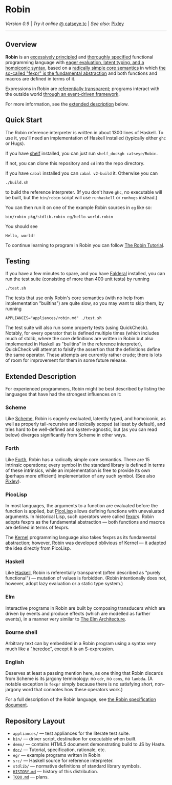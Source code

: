 Robin
=====

_Version 0.9_ | _Try it online_ [@ catseye.tc](https://catseye.tc/installation/Robin)
| _See also:_ [Pixley](https://github.com/catseye/Pixley#readme)

- - - -

Overview
--------

**Robin** is an [excessively principled](doc/Rationale.md)
and [thoroughly specified](doc/Robin.md) functional programming language with
[eager evaluation, latent typing, and a homoiconic syntax](#scheme),
based on a [radically simple core semantics](#forth) in which
[the so-called "fexpr" is the fundamental abstraction](#picolisp)
and both functions and macros are defined in terms of it.

Expressions in Robin are [referentially transparent](#haskell); programs
interact with the outside world [through an event-driven framework](#elm).

For more information, see the [extended description](#extended-description)
below.

Quick Start
-----------

The Robin reference interpreter is written in about 1300 lines of Haskell.
To use it, you'll need an implementation of Haskell installed (typically either
`ghc` or Hugs).

If you have [shelf][] installed, you can just run `shelf_dockgh catseye/Robin`.

If not, you can clone this repository and `cd` into the repo directory.

If you have `cabal` installed you can `cabal v2-build` it.  Otherwise you can

    ./build.sh

to build the reference interpreter.  (If you don't have `ghc`, no executable will
be built, but the `bin/robin` script will use `runhaskell` or `runhugs` instead.)

You can then run it on one of the example Robin sources in `eg` like so:

    bin/robin pkg/stdlib.robin eg/hello-world.robin

You should see

    Hello, world!

To continue learning to program in Robin you can follow
[The Robin Tutorial](doc/Tutorial.md).

Testing
-------

If you have a few minutes to spare, and you have [Falderal][] installed,
you can run the test suite (consisting of more than 400 unit tests) by running

    ./test.sh

The tests that use only Robin's core semantics (with no help from implementation
"builtins") are quite slow, so you may want to skip them, by running

    APPLIANCES="appliances/robin.md" ./test.sh

The test suite will also run some property tests (using QuickCheck).  Notably,
for every operator that is defined multiple times (which includes much of stdlib,
where the core definitions are written in Robin but also implemented in Haskell
as "builtins" in the reference interpreter), QuickCheck will attempt to falsify
the assertion that the definitions define the same operator.  These attempts are
currently rather crude; there is lots of room for improvement for them in some
future release.

Extended Description
--------------------

For experienced programmers, Robin might be best described by listing
the languages that have had the strongest influences on it:

### Scheme ###

Like [Scheme][], Robin is eagerly evaluated, latently typed, and homoiconic,
as well as properly tail-recursive and lexically scoped (at least by default),
and tries hard to be well-defined and system-agnostic, but (as you can read
below) diverges significantly from Scheme in other ways.

### Forth ###

Like [Forth][], Robin has a radically simple core semantics.  There are 15
intrinsic operations; every symbol in the standard library is defined in terms
of these intrinsics, while an implementation is free to provide its own
(perhaps more efficient) implementation of any such symbol.  (See also
[Pixley][]).

### PicoLisp ###

In most languages, the arguments to a function are evaluated before the
function is applied, but [PicoLisp][] allows defining functions with
unevaluated arguments.  In historical Lisp, such operators were called
[fexpr][]s.  Robin adopts fexprs as the fundamental abstraction — both
functions and macros are defined in terms of fexprs.

The [Kernel][] programming language also takes fexprs as its fundamental
abstraction; however, Robin was developed oblivious of Kernel — it adapted
the idea directly from PicoLisp.

### Haskell ###

Like [Haskell][], Robin is referentially transparent (often described as
"purely functional") — mutation of values is forbidden.  (Robin intentionally
does not, however, adopt lazy evaluation or a static type system.)

### Elm ###

Interactive programs in Robin are built by composing transducers which are driven
by events and produce effects (which are modelled as further events), in a
manner very similar to [The Elm Architecture][].

### Bourne shell ###

Arbitrary text can by embedded in a Robin program using a syntax
very much like a ["heredoc"](https://en.wikipedia.org/wiki/Here_document),
except it is an S-expression.

### English ###

Deserves at least a passing mention here, as one thing that Robin
discards from Scheme is its jargony terminology: no `cdr`, no `cons`,
no `lambda`.  (A notable exception is `fexpr` simply because there is no
satisfying short, non-jargony word that connotes how these operators work.)

For a full description of the Robin language, see
[the Robin specification document](doc/Robin.md).

Repository Layout
-----------------

*   `appliances/` — test appliances for the literate test suite.
*   `bin/` — driver script, destination for executable when built.
*   `demo/` — contains HTML5 document demonstrating build to JS by Haste.
*   [`doc/`](doc/README.md) — Tutorial, specification, rationale, etc.
*   `eg/` — example programs written in Robin
*   `src/` — Haskell source for reference interpreter.
*   `stdlib/` — normative definitions of standard library symbols.
*   [`HISTORY.md`](HISTORY.md) — history of this distribution.
*   [`TODO.md`](TODO.md) — plans.

[Scheme]:    http://schemers.org/
[Haskell]:   https://www.haskell.org/
[fexpr]:     https://en.wikipedia.org/wiki/Fexpr
[PicoLisp]:  http://picolisp.com/
[Kernel]:    http://web.cs.wpi.edu/~jshutt/kernel.html
[Forth]:     https://en.wikipedia.org/wiki/Forth_(programming_language)
[Pixley]:    https://catseye.tc/node/Pixley
[Elm]:       https://elm-lang.org/
[The Elm Architecture]: https://guide.elm-lang.org/architecture/
[shelf]:     https://catseye.tc/node/shelf
[Falderal]:  https://catseye.tc/node/Falderal
